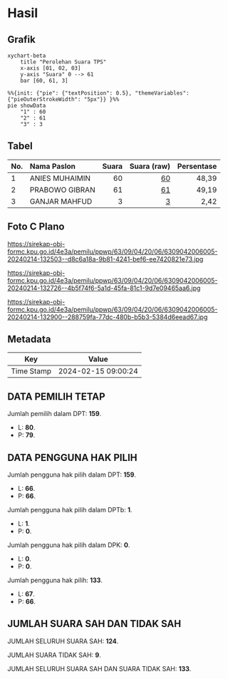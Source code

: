 # Hasil

## Grafik

```mermaid
xychart-beta
    title "Perolehan Suara TPS"
    x-axis [01, 02, 03]
    y-axis "Suara" 0 --> 61
    bar [60, 61, 3]
```

```mermaid
%%{init: {"pie": {"textPosition": 0.5}, "themeVariables": {"pieOuterStrokeWidth": "5px"}} }%%
pie showData
    "1" : 60
    "2" : 61
    "3" : 3
```

## Tabel

| No. | Nama Paslon    | Suara | Suara (raw) | Persentase |
|:--- |:-------------- | -----:| -----------:| ----------:|
| 1   | ANIES MUHAIMIN | 60    | [60][p-1]   | 48,39      |
| 2   | PRABOWO GIBRAN | 61    | [61][p-2]   | 49,19      |
| 3   | GANJAR MAHFUD  | 3     | [3][p-3]    | 2,42       |


[p-1]: https://github.com/gigit-pemilu/pemilu-2024/blob/main/pilpres/hitung-suara/sub/63-kalimantan-selatan/sub/09-tabalong/sub/04-tanjung/sub/2006-pamarangan-kiwa/sub/005-tps/sub/paslon-1.txt
[p-2]: https://github.com/gigit-pemilu/pemilu-2024/blob/main/pilpres/hitung-suara/sub/63-kalimantan-selatan/sub/09-tabalong/sub/04-tanjung/sub/2006-pamarangan-kiwa/sub/005-tps/sub/paslon-2.txt
[p-3]: https://github.com/gigit-pemilu/pemilu-2024/blob/main/pilpres/hitung-suara/sub/63-kalimantan-selatan/sub/09-tabalong/sub/04-tanjung/sub/2006-pamarangan-kiwa/sub/005-tps/sub/paslon-3.txt

## Foto C Plano

https://sirekap-obj-formc.kpu.go.id/4e3a/pemilu/ppwp/63/09/04/20/06/6309042006005-20240214-132503--d8c6a18a-9b81-4241-bef6-ee7420821e73.jpg

https://sirekap-obj-formc.kpu.go.id/4e3a/pemilu/ppwp/63/09/04/20/06/6309042006005-20240214-132726--4b5f74f6-5a1d-45fa-81c1-9d7e09465aa6.jpg

https://sirekap-obj-formc.kpu.go.id/4e3a/pemilu/ppwp/63/09/04/20/06/6309042006005-20240214-132900--288759fa-77dc-480b-b5b3-5384d6eead67.jpg


## Metadata

| Key        | Value               |
| ---------- | ------------------- |
| Time Stamp | 2024-02-15 09:00:24 |


## DATA PEMILIH TETAP

Jumlah pemilih dalam DPT: **159**.
 * L: **80**.
 * P: **79**.

## DATA PENGGUNA HAK PILIH

Jumlah pengguna hak pilih dalam DPT: **159**.
 * L: **66**.
 * P: **66**.

Jumlah pengguna hak pilih dalam DPTb: **1**.
 * L: **1**.
 * P: **0**.

Jumlah pengguna hak pilih dalam DPK: **0**.
 * L: **0**.
 * P: **0**.

Jumlah pengguna hak pilih: **133**.
 * L: **67**.
 * P: **66**.

## JUMLAH SUARA SAH DAN TIDAK SAH

JUMLAH SELURUH SUARA SAH: **124**.

JUMLAH SUARA TIDAK SAH: **9**.

JUMLAH SELURUH SUARA SAH DAN SUARA TIDAK SAH: **133**.


